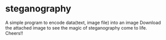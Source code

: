 # steganography
 A simple program to encode data(text, image file) into an image
 Download the attached image to see the magic of steganography come to life.
 Cheers!!
